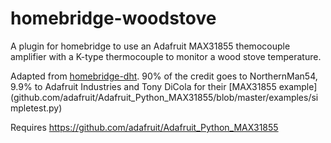 # homebridge-woodstove
A plugin for homebridge to use an Adafruit MAX31855 themocouple amplifier with a K-type thermocouple to monitor a wood stove temperature.

Adapted from [homebridge-dht](https://github.com/NorthernMan54/homebridge-dht).
90% of the credit goes to NorthernMan54, 9.9% to Adafruit Industries and Tony DiCola for their [MAX31855 example] (github.com/adafruit/Adafruit_Python_MAX31855/blob/master/examples/simpletest.py)

Requires https://github.com/adafruit/Adafruit_Python_MAX31855
